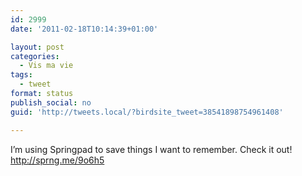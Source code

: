 ```yaml
---
id: 2999
date: '2011-02-18T10:14:39+01:00'

layout: post
categories:
  - Vis ma vie
tags:
  - tweet
format: status
publish_social: no
guid: 'http://tweets.local/?birdsite_tweet=38541898754961408'

---
```


I’m using Springpad to save things I want to remember. Check it out! http://sprng.me/9o6h5